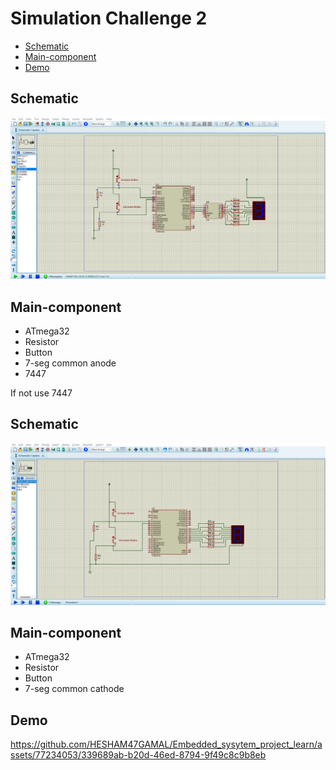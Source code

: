 # Simulation Challenge 2
- [Schematic](#Schematic)
- [Main-component](#Main-component)
- [Demo](#Demo)

## Schematic

<img src="https://github.com/HESHAM47GAMAL/Embedded_sysytem_project_learn/blob/main/Interface_P1/1.IO%20Ports/Proteus_simulation/8.Challenge3/Schematic1.png">


## Main-component

- ATmega32
- Resistor
- Button
- 7-seg common anode 
- 7447


<p> If not use 7447</p>

## Schematic

<img src="https://github.com/HESHAM47GAMAL/Embedded_sysytem_project_learn/blob/main/Interface_P1/1.IO%20Ports/Proteus_simulation/8.Challenge3/Schematic2.png">


## Main-component

- ATmega32
- Resistor
- Button
- 7-seg common cathode

## Demo

https://github.com/HESHAM47GAMAL/Embedded_sysytem_project_learn/assets/77234053/339689ab-b20d-46ed-8794-9f49c8c9b8eb


